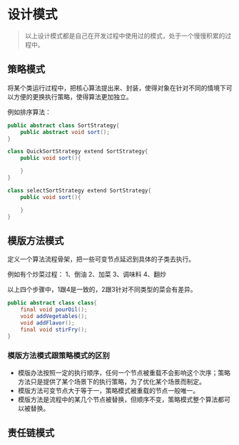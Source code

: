# 设计模式
> 以上设计模式都是自己在开发过程中使用过的模式，处于一个慢慢积累的过程中。

## 策略模式
将某个类运行过程中，把核心算法提出来、封装，使得对象在针对不同的情境下可以方便的更换执行策略，使得算法更加独立。

例如排序算法：
```java
public abstract class SortStrategy{
    public abstract void sort();
}

class QuickSortStrategy extend SortStrategy{
    public void sort(){

    }
}

class selectSortStrategy extend SortStrategy{
    public void sort(){

    }
}
```

## 模版方法模式
定义一个算法流程骨架，把一些可变节点延迟到具体的子类去执行。

例如有个炒菜过程：
1、倒油  2、加菜   3、调味料   4、翻炒

以上四个步骤中，1跟4是一致的，2跟3针对不同类型的菜会有差异。
```java
public abstract class class{
    final void pourOil();
    void addVegetables();
    void addFlavor();
    final void stirFry();
}
```

### 模版方法模式跟策略模式的区别
- 模版办法按照一定的执行顺序，任何一个节点被重载不会影响这个次序；策略方法只是提供了某个场景下的执行策略，为了优化某个场景而制定。
- 模版方法可变节点大于等于一，策略模式被重载的节点一般唯一。
- 模版方法是流程中的某几个节点被替换，但顺序不变，策略模式整个算法都可以被替换。


## 责任链模式